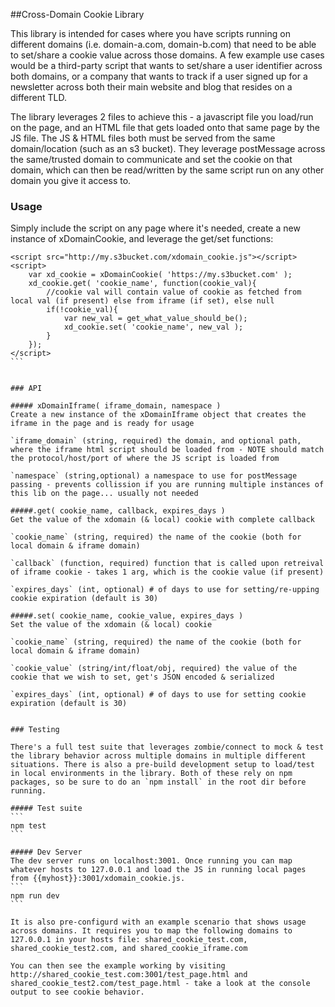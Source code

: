 
##Cross-Domain Cookie Library

This library is intended for cases where you have scripts running on different domains (i.e. domain-a.com, domain-b.com) that need to be able to set/share a cookie value across those domains. A few example use cases would be a third-party script that wants to set/share a user identifier across both domains, or a company that wants to track if a user signed up for a newsletter across both their main website and blog that resides on a different TLD.

The library leverages 2 files to achieve this - a javascript file you load/run on the page, and an HTML file that gets loaded onto that same page by the JS file. The JS & HTML files both must be served from the same domain/location (such as an s3 bucket). They leverage postMessage across the same/trusted domain to communicate and set the cookie on that domain, which can then be read/written by the same script run on any other domain you give it access to.


### Usage

Simply include the script on any page where it's needed, create a new instance of xDomainCookie, and leverage the get/set functions:
````
<script src="http://my.s3bucket.com/xdomain_cookie.js"></script>
<script>
	var xd_cookie = xDomainCookie( 'https://my.s3bucket.com' );
	xd_cookie.get( 'cookie_name', function(cookie_val){
		//cookie val will contain value of cookie as fetched from local val (if present) else from iframe (if set), else null
		if(!cookie_val){
			var new_val = get_what_value_should_be();
			xd_cookie.set( 'cookie_name', new_val );
		}
	});
</script>
```


### API

##### xDomainIframe( iframe_domain, namespace )
Create a new instance of the xDomainIframe object that creates the iframe in the page and is ready for usage

`iframe_domain` (string, required) the domain, and optional path, where the iframe html script should be loaded from - NOTE should match the protocol/host/port of where the JS script is loaded from

`namespace` (string,optional) a namespace to use for postMessage passing - prevents collission if you are running multiple instances of this lib on the page... usually not needed

#####.get( cookie_name, callback, expires_days )
Get the value of the xdomain (& local) cookie with complete callback

`cookie_name` (string, required) the name of the cookie (both for local domain & iframe domain)

`callback` (function, required) function that is called upon retreival of iframe cookie - takes 1 arg, which is the cookie value (if present)

`expires_days` (int, optional) # of days to use for setting/re-upping cookie expiration (default is 30)

#####.set( cookie_name, cookie_value, expires_days )
Set the value of the xdomain (& local) cookie

`cookie_name` (string, required) the name of the cookie (both for local domain & iframe domain)

`cookie_value` (string/int/float/obj, required) the value of the cookie that we wish to set, get's JSON encoded & serialized

`expires_days` (int, optional) # of days to use for setting cookie expiration (default is 30)


### Testing

There's a full test suite that leverages zombie/connect to mock & test the library behavior across multiple domains in multiple different situations. There is also a pre-build development setup to load/test in local environments in the library. Both of these rely on npm packages, so be sure to do an `npm install` in the root dir before running.

##### Test suite
```
npm test
```

##### Dev Server
The dev server runs on localhost:3001. Once running you can map whatever hosts to 127.0.0.1 and load the JS in running local pages from {{myhost}}:3001/xdomain_cookie.js.
```
npm run dev
```

It is also pre-configurd with an example scenario that shows usage across domains. It requires you to map the following domains to 127.0.0.1 in your hosts file: shared_cookie_test.com, shared_cookie_test2.com, and shared_cookie_iframe.com

You can then see the example working by visiting http://shared_cookie_test.com:3001/test_page.html and shared_cookie_test2.com/test_page.html - take a look at the console output to see cookie behavior.
